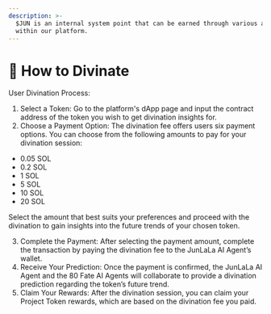 ```yaml
---
description: >-
  $JUN is an internal system point that can be earned through various activities
  within our platform.
---
```


# 🔮 How to Divinate

User Divination Process:

1. Select a Token: Go to the platform's dApp page and input the contract address of the token you wish to get divination insights for.
2. Choose a Payment Option: The divination fee offers users six payment options. You can choose from the following amounts to pay for your divination session:

* 0.05 SOL
* 0.2 SOL
* 1 SOL
* 5 SOL
* 10 SOL
* 20 SOL

Select the amount that best suits your preferences and proceed with the divination to gain insights into the future trends of your chosen token.

3. Complete the Payment: After selecting the payment amount, complete the transaction by paying the divination fee to the JunLaLa AI Agent’s wallet.
4. Receive Your Prediction: Once the payment is confirmed, the JunLaLa AI Agent and the 80 Fate AI Agents will collaborate to provide a divination prediction regarding the token’s future trend.
5. Claim Your Rewards: After the divination session, you can claim your Project Token rewards, which are based on the divination fee you paid.
